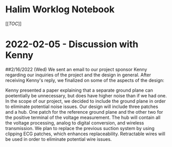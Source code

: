 # Halim Worklog Notebook

[[_TOC_]]

# 2022-02-05 - Discussion with Kenny
##2/16/2022 (Wed)
We sent an email to our project sponsor Kenny regarding our inquiries of the project and the design in general. After receiving Kenny's reply, we finalized on some of the aspects of the design:

Kenny presented a paper explaining that a separate ground plane can poetentially be unnecessary, but does have higher noise than if we had one. In the scope of our project, we decided to include the ground plane in order to eliminate potential noise issues.
Our design will include three patches and a hub. One patch for the reference ground plane and the other two for the positive terminal of the voltage measurement. The hub will contain all the voltage processing, analog to digital conversion, and wireless transmission.
We plan to replace the previous suction system by using clipping ECG patches, which enhances replaceability.
Retractable wires will be used in order to eliminate potential wire issues.
